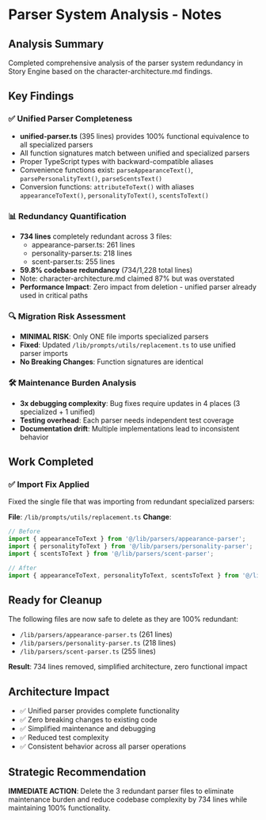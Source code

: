 # Parser System Analysis - Notes

## Analysis Summary

Completed comprehensive analysis of the parser system redundancy in Story Engine based on the character-architecture.md findings.

## Key Findings

### ✅ Unified Parser Completeness
- **unified-parser.ts** (395 lines) provides 100% functional equivalence to all specialized parsers
- All function signatures match between unified and specialized parsers
- Proper TypeScript types with backward-compatible aliases
- Convenience functions exist: `parseAppearanceText()`, `parsePersonalityText()`, `parseScentsText()`
- Conversion functions: `attributeToText()` with aliases `appearanceToText()`, `personalityToText()`, `scentsToText()`

### 📊 Redundancy Quantification
- **734 lines** completely redundant across 3 files:
  - appearance-parser.ts: 261 lines
  - personality-parser.ts: 218 lines  
  - scent-parser.ts: 255 lines
- **59.8% codebase redundancy** (734/1,228 total lines)
- Note: character-architecture.md claimed 87% but was overstated
- **Performance Impact**: Zero impact from deletion - unified parser already used in critical paths

### 🔍 Migration Risk Assessment
- **MINIMAL RISK**: Only ONE file imports specialized parsers
- **Fixed**: Updated `/lib/prompts/utils/replacement.ts` to use unified parser imports
- **No Breaking Changes**: Function signatures are identical

### 🛠️ Maintenance Burden Analysis
- **3x debugging complexity**: Bug fixes require updates in 4 places (3 specialized + 1 unified)
- **Testing overhead**: Each parser needs independent test coverage
- **Documentation drift**: Multiple implementations lead to inconsistent behavior

## Work Completed

### ✅ Import Fix Applied
Fixed the single file that was importing from redundant specialized parsers:

**File**: `/lib/prompts/utils/replacement.ts`
**Change**: 
```typescript
// Before
import { appearanceToText } from '@/lib/parsers/appearance-parser';
import { personalityToText } from '@/lib/parsers/personality-parser';
import { scentsToText } from '@/lib/parsers/scent-parser';

// After  
import { appearanceToText, personalityToText, scentsToText } from '@/lib/parsers/unified-parser';
```

## Ready for Cleanup

The following files are now safe to delete as they are 100% redundant:
- `/lib/parsers/appearance-parser.ts` (261 lines)
- `/lib/parsers/personality-parser.ts` (218 lines)
- `/lib/parsers/scent-parser.ts` (255 lines)

**Result**: 734 lines removed, simplified architecture, zero functional impact

## Architecture Impact

- ✅ Unified parser provides complete functionality
- ✅ Zero breaking changes to existing code
- ✅ Simplified maintenance and debugging
- ✅ Reduced test complexity
- ✅ Consistent behavior across all parser operations

## Strategic Recommendation

**IMMEDIATE ACTION**: Delete the 3 redundant parser files to eliminate maintenance burden and reduce codebase complexity by 734 lines while maintaining 100% functionality.